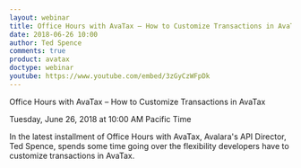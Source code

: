 ```yaml
---
layout: webinar
title: Office Hours with AvaTax – How to Customize Transactions in AvaTax
date: 2018-06-26 10:00
author: Ted Spence
comments: true
product: avatax
doctype: webinar
youtube: https://www.youtube.com/embed/3zGyCzWFpDk
---
```


Office Hours with AvaTax – How to Customize Transactions in AvaTax

Tuesday, June 26, 2018 at 10:00 AM Pacific Time

In the latest installment of Office Hours with AvaTax, Avalara's API Director, Ted Spence, spends some time going over the flexibility developers have to customize transactions in AvaTax.
